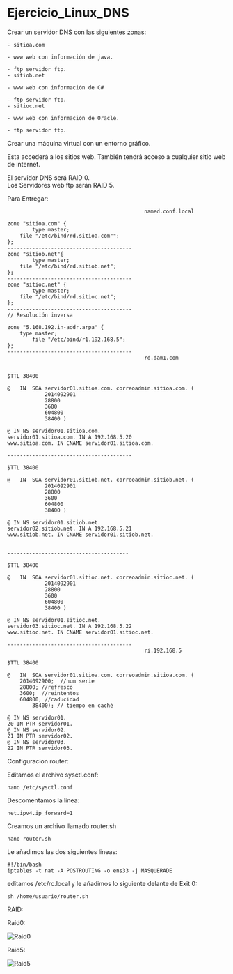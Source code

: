# Ejercicio_Linux_DNS

Crear un servidor DNS con las siguientes zonas:  

	- sitioa.com  
  
	- www web con información de java.  
  
	- ftp servidor ftp. 
	- sitiob.net
  
	- www web con información de C#  
  
	- ftp servidor ftp.
	- sitioc.net
    
	- www web con información de Oracle.  
    
	- ftp servidor ftp.  



Crear una máquina virtual con un entorno gráfico. 

Esta accederá a los sitios web. También tendrá acceso a cualquier sitio web de internet.
 

El servidor DNS será RAID 0.  
Los Servidores web ftp serán RAID 5.


Para Entregar:
~~~
				 							named.conf.local

zone "sitioa.com" {
        type master;
    file "/etc/bind/rd.sitioa.com"";
};
----------------------------------------
zone "sitiob.net"{
        type master;
    file "/etc/bind/rd.sitiob.net";
};
----------------------------------------
zone "sitioc.net" {
        type master;
    file "/etc/bind/rd.sitioc.net";
};
----------------------------------------
// Resolución inversa

zone "5.168.192.in-addr.arpa" {
    type master;
        file "/etc/bind/r1.192.168.5";
};
----------------------------------------	
											rd.dam1.com

											
$TTL 38400

@   IN  SOA servidor01.sitioa.com. correoadmin.sitioa.com. (
            2014092901
            28800
            3600
            604800
            38400 )

@ IN NS servidor01.sitioa.com.
servidor01.sitioa.com. IN A 192.168.5.20
www.sitioa.com. IN CNAME servidor01.sitioa.com.

----------------------------------------

$TTL 38400

@   IN  SOA servidor01.sitiob.net. correoadmin.sitiob.net. (
            2014092901
            28800
            3600
            604800
            38400 )

@ IN NS servidor01.sitiob.net.
servidor02.sitiob.net. IN A 192.168.5.21
www.sitiob.net. IN CNAME servidor01.sitiob.net.


---------------------------------------

$TTL 38400

@   IN  SOA servidor01.sitioc.net. correoadmin.sitioc.net. (
            2014092901
            28800
            3600
            604800
            38400 )

@ IN NS servidor01.sitioc.net.
servidor03.sitioc.net. IN A 192.168.5.22
www.sitioc.net. IN CNAME servidor01.sitioc.net. 

----------------------------------------
											ri.192.168.5	

$TTL 38400

@   IN  SOA servidor01.sitioa.com. correoadmin.sitioa.com. (
    2014092900;  //num serie
    28800; //refresco
    3600;  //reintentos
    604800; //caducidad
        38400); // tiempo en caché

@ IN NS servidor01.
20 IN PTR servidor01.
@ IN NS servidor02.
21 IN PTR servidor02.
@ IN NS servidor03.
22 IN PTR servidor03.
~~~

Configuracion router:  
  
Editamos el archivo sysctl.conf:  
~~~  
nano /etc/sysctl.conf  
~~~
Descomentamos la linea:  
~~~   
net.ipv4.ip_forward=1  
~~~
Creamos un archivo llamado router.sh  
~~~  
nano router.sh
~~~  
Le añadimos las dos siguientes lineas:  
~~~  
#!/bin/bash  
iptables -t nat -A POSTROUTING -o ens33 -j MASQUERADE  
~~~  
editamos  /etc/rc.local y le añadimos lo siguiente delante de Exit 0:  
~~~   
sh /home/usuario/router.sh  
~~~

RAID:

Raid0: 

![Raid0](Ubuntu64-bitraid0-2017-03-10-21-25-14.png)

Raid5:

![Raid5](Ubuntu64-bitServer2-2017-03-10-21-16-01.png) 
